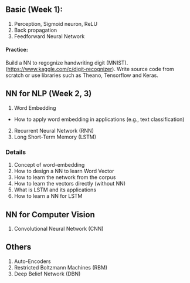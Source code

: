 
## Basic (Week 1):
1. Perception, Sigmoid neuron, ReLU
2. Back propagation
3. Feedforward Neural Network

#### Practice:
Build a NN to regognize handwriting digit (MNIST). (https://www.kaggle.com/c/digit-recognizer). Write source code from scratch or use libraries such as Theano, Tensorflow and Keras.

## NN for NLP (Week 2, 3)
1. Word Embedding
  * How to apply word embedding in applications (e.g., text classification)
2. Recurrent Neural Network (RNN)
3. Long Short-Term Memory (LSTM)

### Details
  1. Concept of word-embedding
  2. How to design a NN to learn Word Vector
  3. How to learn the network from the corpus
  4. How to learn the vectors directly (without NN)
  5. What is LSTM and its applications
  6. How to learn a NN for LSTM

## NN for Computer Vision
1. Convolutional Neural Network (CNN)

## Others
1. Auto-Encoders
2. Restricted Boltzmann Machines (RBM)
3. Deep Belief Network (DBN)
